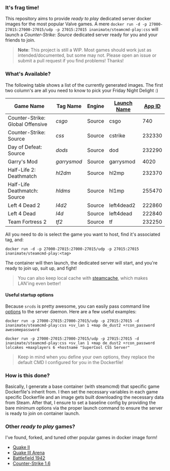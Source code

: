 
### It's frag time!

This repository aims to provide *ready to play* dedicated server docker images for the most popular Valve games.
A mere `docker run -d -p 27000-27015:27000-27015/udp -p 27015:27015 inanimate/steamcmd-play:css` will launch a *Counter-Strike: Source* dedicated server ready for you and your friends to join.

> **Note**: This project is still a WIP. Most games should work just as intended/documented, but some may not. Please open an issue or submit a pull request if you find problems! Thanks!

### What's Available?

The following table shows a list of the currently generated images. The first two column's are all you need to know to pick your Friday Night Delight :)

| Game Name                        | Tag Name  | Engine | [Launch Name](https://developer.valvesoftware.com/wiki/Dedicated_Server_Name_Enumeration) | [App ID](https://developer.valvesoftware.com/wiki/Dedicated_Servers_List) |
|----------------------------------|-----------|--------|-------------|--------|
| Counter-Strike: Global Offensive | *csgo*      | Source | csgo        | 740    |
| Counter-Strike: Source           | *css*       | Source | cstrike     | 232330 |
| Day of Defeat: Source            | *dods*      | Source | dod         | 232290 |
| Garry's Mod                      | *garrysmod* | Source | garrysmod   | 4020   |
| Half-Life 2: Deathmatch          | *hl2dm*     | Source | hl2mp       | 232370 |
| Half-Life Deathmatch: Source     | *hldms*     | Source | hl1mp       | 255470 |
| Left 4 Dead 2                    | *l4d2*      | Source | left4dead2  | 222860 |
| Left 4 Dead                      | *l4d*       | Source | left4dead   | 222840 |
| Team Fortress 2                  | *tf2*       | Source | tf          | 232250 |

All you need to do is select the game you want to host, find it's associated tag, and: 

```
docker run -d -p 27000-27015:27000-27015/udp -p 27015:27015 inanimate/steamcmd-play:<tag>
```

The container will then launch, the dedicated server will start, and you're ready to join up, suit up, and fight!

> You can also keep local cache with [steamcache](https://github.com/steamcache/steamcache), which makes LAN'ing even better!

#### Useful startup options

Because `srcds` is pretty awesome, you can easily pass command line [options](https://developer.valvesoftware.com/wiki/Command_Line_Options#Source_Dedicated_Server) to the server daemon. Here are a few useful examples:

```
docker run -p 27000-27015:27000-27015/udp -p 27015:27015 -d inanimate/steamcmd-play:css +sv_lan 1 +map de_dust2 +rcon_password awesomepassword
```

```
docker run -p 27000-27015:27000-27015/udp -p 27015:27015 -d inanimate/steamcmd-play:css +sv_lan 1 +map de_dust2 +rcon_password lolcakes +maxplayers 6 +hostname "SuperCool CSS Server"
```

> Keep in mind when you define your own options, they replace the default CMD I configured for you in the Dockerfile!

### How is this done?

Basically, I generate a base container (with steamcmd) that specific game Dockerfile's inherit from. I then set the necessary variables in each game specific Dockerfile and an image gets built downloading the necessary data from Steam.
After that, I ensure to set a baseline config by providing the bare minimum options via the proper launch command to ensure the server is ready to join on container launch.

### Other *ready to play* games?

I've found, forked, and tuned other popular games in docker image form!

* [Quake II](https://github.com/InAnimaTe/docker-quake2)
* [Quake III Arena](https://github.com/InAnimaTe/docker-quake3)
* [Battlefield 1942](https://github.com/InAnimaTe/docker-battlefield1942)
* [Counter-Strike 1.6](https://github.com/skarademir/cs16_server)
